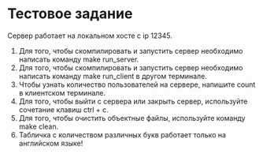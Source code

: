 # Тестовое задание
Сервер работает на локальном хосте с ip 12345.
1. Для того, чтобы скомпилировать и запустить сервер необходимо написать команду make run_server.
2. Для того, чтобы скомпилировать и запустить сервер необходимо написать команду make run_сlient в другом терминале.
3. Чтобы узнать количество пользователей на сервере, напишите count в клиентском терминале.
4. Для того, чтобы выйти с сервера или закрыть сервер, используйте сочетание клавиш ctrl + c.
5. Для того, чтобы очистить объектные файлы, используйте команду make clean.
6. Табличка с количеством различных букв работает только на английском языке!
